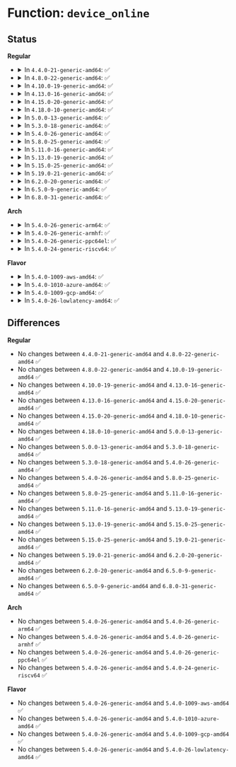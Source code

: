 # Function: <code>device_online</code>

## Status
<b>Regular</b>
<ul>
<li>
<details>
<summary>In <code>4.4.0-21-generic-amd64</code>: ✅</summary>

```c
int device_online(struct device * dev)
```

```json
{
  "name": "device_online",
  "collision_type": "Unique Global",
  "inline_type": "No",
  "funcs": [
    {
      "addr": 18446744071584387504,
      "name": "device_online",
      "external": true,
      "loc": "drivers/base/core.c:1556",
      "file": "drivers/base/core.c",
      "inline": "seen, unknown",
      "caller_inline": [],
      "caller_func": [
        "drivers/acpi/scan.c:acpi_bus_online",
        "drivers/base/core.c:online_store"
      ]
    }
  ],
  "symbols": [
    {
      "addr": 18446744071584387504,
      "name": "device_online",
      "section": ".text",
      "bind": "STB_GLOBAL",
      "size": 130
    }
  ]
}
```
</details>
</li>
<li>
<details>
<summary>In <code>4.8.0-22-generic-amd64</code>: ✅</summary>

```c
int device_online(struct device * dev)
```

```json
{
  "name": "device_online",
  "collision_type": "Unique Global",
  "inline_type": "No",
  "funcs": [
    {
      "addr": 18446744071584722400,
      "name": "device_online",
      "external": true,
      "loc": "drivers/base/core.c:1556",
      "file": "drivers/base/core.c",
      "inline": "seen, unknown",
      "caller_inline": [],
      "caller_func": [
        "drivers/acpi/scan.c:acpi_bus_online",
        "drivers/base/core.c:online_store"
      ]
    }
  ],
  "symbols": [
    {
      "addr": 18446744071584722400,
      "name": "device_online",
      "section": ".text",
      "bind": "STB_GLOBAL",
      "size": 130
    }
  ]
}
```
</details>
</li>
<li>
<details>
<summary>In <code>4.10.0-19-generic-amd64</code>: ✅</summary>

```c
int device_online(struct device * dev)
```

```json
{
  "name": "device_online",
  "collision_type": "Unique Global",
  "inline_type": "No",
  "funcs": [
    {
      "addr": 18446744071584912192,
      "name": "device_online",
      "external": true,
      "loc": "drivers/base/core.c:2147",
      "file": "drivers/base/core.c",
      "inline": "seen, unknown",
      "caller_inline": [],
      "caller_func": [
        "drivers/acpi/scan.c:acpi_bus_online",
        "drivers/base/core.c:online_store"
      ]
    }
  ],
  "symbols": [
    {
      "addr": 18446744071584912192,
      "name": "device_online",
      "section": ".text",
      "bind": "STB_GLOBAL",
      "size": 130
    }
  ]
}
```
</details>
</li>
<li>
<details>
<summary>In <code>4.13.0-16-generic-amd64</code>: ✅</summary>

```c
int device_online(struct device * dev)
```

```json
{
  "name": "device_online",
  "collision_type": "Unique Global",
  "inline_type": "No",
  "funcs": [
    {
      "addr": 18446744071584997472,
      "name": "device_online",
      "external": true,
      "loc": "drivers/base/core.c:2145",
      "file": "drivers/base/core.c",
      "inline": "seen, unknown",
      "caller_inline": [],
      "caller_func": [
        "mm/memory_hotplug.c:online_memory_block",
        "drivers/acpi/scan.c:acpi_bus_online",
        "drivers/base/core.c:online_store"
      ]
    }
  ],
  "symbols": [
    {
      "addr": 18446744071584997472,
      "name": "device_online",
      "section": ".text",
      "bind": "STB_GLOBAL",
      "size": 130
    }
  ]
}
```
</details>
</li>
<li>
<details>
<summary>In <code>4.15.0-20-generic-amd64</code>: ✅</summary>

```c
int device_online(struct device * dev)
```

```json
{
  "name": "device_online",
  "collision_type": "Unique Global",
  "inline_type": "No",
  "funcs": [
    {
      "addr": 18446744071585419360,
      "name": "device_online",
      "external": true,
      "loc": "drivers/base/core.c:2280",
      "file": "drivers/base/core.c",
      "inline": "seen, unknown",
      "caller_inline": [],
      "caller_func": [
        "mm/memory_hotplug.c:online_memory_block",
        "drivers/acpi/scan.c:acpi_bus_online",
        "drivers/base/core.c:online_store"
      ]
    }
  ],
  "symbols": [
    {
      "addr": 18446744071585419360,
      "name": "device_online",
      "section": ".text",
      "bind": "STB_GLOBAL",
      "size": 133
    }
  ]
}
```
</details>
</li>
<li>
<details>
<summary>In <code>4.18.0-10-generic-amd64</code>: ✅</summary>

```c
int device_online(struct device * dev)
```

```json
{
  "name": "device_online",
  "collision_type": "Unique Global",
  "inline_type": "No",
  "funcs": [
    {
      "addr": 18446744071585662112,
      "name": "device_online",
      "external": true,
      "loc": "drivers/base/core.c:2327",
      "file": "drivers/base/core.c",
      "inline": "seen, unknown",
      "caller_inline": [],
      "caller_func": [
        "mm/memory_hotplug.c:online_memory_block",
        "drivers/acpi/scan.c:acpi_bus_online",
        "drivers/base/core.c:online_store"
      ]
    }
  ],
  "symbols": [
    {
      "addr": 18446744071585662112,
      "name": "device_online",
      "section": ".text",
      "bind": "STB_GLOBAL",
      "size": 131
    }
  ]
}
```
</details>
</li>
<li>
<details>
<summary>In <code>5.0.0-13-generic-amd64</code>: ✅</summary>

```c
int device_online(struct device * dev)
```

```json
{
  "name": "device_online",
  "collision_type": "Unique Global",
  "inline_type": "No",
  "funcs": [
    {
      "addr": 18446744071585791792,
      "name": "device_online",
      "external": true,
      "loc": "drivers/base/core.c:2402",
      "file": "drivers/base/core.c",
      "inline": "seen, unknown",
      "caller_inline": [],
      "caller_func": [
        "mm/memory_hotplug.c:online_memory_block",
        "drivers/acpi/scan.c:acpi_bus_online",
        "drivers/base/core.c:online_store"
      ]
    }
  ],
  "symbols": [
    {
      "addr": 18446744071585791792,
      "name": "device_online",
      "section": ".text",
      "bind": "STB_GLOBAL",
      "size": 131
    }
  ]
}
```
</details>
</li>
<li>
<details>
<summary>In <code>5.3.0-18-generic-amd64</code>: ✅</summary>

```c
int device_online(struct device * dev)
```

```json
{
  "name": "device_online",
  "collision_type": "Unique Global",
  "inline_type": "No",
  "funcs": [
    {
      "addr": 18446744071586023072,
      "name": "device_online",
      "external": true,
      "loc": "drivers/base/core.c:2656",
      "file": "drivers/base/core.c",
      "inline": "seen, unknown",
      "caller_inline": [],
      "caller_func": [
        "mm/memory_hotplug.c:online_memory_block",
        "drivers/acpi/scan.c:acpi_bus_online",
        "drivers/base/core.c:online_store"
      ]
    }
  ],
  "symbols": [
    {
      "addr": 18446744071586023072,
      "name": "device_online",
      "section": ".text",
      "bind": "STB_GLOBAL",
      "size": 130
    }
  ]
}
```
</details>
</li>
<li>
<details>
<summary>In <code>5.4.0-26-generic-amd64</code>: ✅</summary>

```c
int device_online(struct device * dev)
```

```json
{
  "name": "device_online",
  "collision_type": "Unique Global",
  "inline_type": "No",
  "funcs": [
    {
      "addr": 18446744071586170784,
      "name": "device_online",
      "external": true,
      "loc": "drivers/base/core.c:2693",
      "file": "drivers/base/core.c",
      "inline": "seen, unknown",
      "caller_inline": [],
      "caller_func": [
        "mm/memory_hotplug.c:online_memory_block",
        "drivers/acpi/scan.c:acpi_bus_online",
        "drivers/base/core.c:online_store"
      ]
    }
  ],
  "symbols": [
    {
      "addr": 18446744071586170784,
      "name": "device_online",
      "section": ".text",
      "bind": "STB_GLOBAL",
      "size": 130
    }
  ]
}
```
</details>
</li>
<li>
<details>
<summary>In <code>5.8.0-25-generic-amd64</code>: ✅</summary>

```c
int device_online(struct device * dev)
```

```json
{
  "name": "device_online",
  "collision_type": "Unique Global",
  "inline_type": "No",
  "funcs": [
    {
      "addr": 18446744071586930960,
      "name": "device_online",
      "external": true,
      "loc": "drivers/base/core.c:3194",
      "file": "drivers/base/core.c",
      "inline": "seen, unknown",
      "caller_inline": [],
      "caller_func": [
        "kernel/cpu.c:add_cpu",
        "mm/memory_hotplug.c:online_memory_block",
        "drivers/acpi/scan.c:acpi_bus_online",
        "drivers/base/core.c:online_store",
        "drivers/base/memory.c:state_store"
      ]
    }
  ],
  "symbols": [
    {
      "addr": 18446744071586930960,
      "name": "device_online",
      "section": ".text",
      "bind": "STB_GLOBAL",
      "size": 130
    }
  ]
}
```
</details>
</li>
<li>
<details>
<summary>In <code>5.11.0-16-generic-amd64</code>: ✅</summary>

```c
int device_online(struct device * dev)
```

```json
{
  "name": "device_online",
  "collision_type": "Unique Global",
  "inline_type": "No",
  "funcs": [
    {
      "addr": 18446744071587018112,
      "name": "device_online",
      "external": true,
      "loc": "drivers/base/core.c:3606",
      "file": "drivers/base/core.c",
      "inline": "seen, unknown",
      "caller_inline": [],
      "caller_func": [
        "kernel/cpu.c:add_cpu",
        "mm/memory_hotplug.c:try_reonline_memory_block",
        "mm/memory_hotplug.c:online_memory_block",
        "drivers/acpi/scan.c:acpi_bus_online",
        "drivers/base/core.c:online_store",
        "drivers/base/memory.c:state_store"
      ]
    }
  ],
  "symbols": [
    {
      "addr": 18446744071587018112,
      "name": "device_online",
      "section": ".text",
      "bind": "STB_GLOBAL",
      "size": 130
    }
  ]
}
```
</details>
</li>
<li>
<details>
<summary>In <code>5.13.0-19-generic-amd64</code>: ✅</summary>

```c
int device_online(struct device * dev)
```

```json
{
  "name": "device_online",
  "collision_type": "Unique Global",
  "inline_type": "No",
  "funcs": [
    {
      "addr": 18446744071586901744,
      "name": "device_online",
      "external": true,
      "loc": "drivers/base/core.c:3833",
      "file": "drivers/base/core.c",
      "inline": "seen, unknown",
      "caller_inline": [],
      "caller_func": [
        "kernel/cpu.c:add_cpu",
        "mm/memory_hotplug.c:try_reonline_memory_block",
        "mm/memory_hotplug.c:online_memory_block",
        "drivers/acpi/scan.c:acpi_bus_online",
        "drivers/base/core.c:online_store",
        "drivers/base/memory.c:state_store"
      ]
    }
  ],
  "symbols": [
    {
      "addr": 18446744071586901744,
      "name": "device_online",
      "section": ".text",
      "bind": "STB_GLOBAL",
      "size": 130
    }
  ]
}
```
</details>
</li>
<li>
<details>
<summary>In <code>5.15.0-25-generic-amd64</code>: ✅</summary>

```c
int device_online(struct device * dev)
```

```json
{
  "name": "device_online",
  "collision_type": "Unique Global",
  "inline_type": "No",
  "funcs": [
    {
      "addr": 18446744071587463424,
      "name": "device_online",
      "external": true,
      "loc": "drivers/base/core.c:3898",
      "file": "drivers/base/core.c",
      "inline": "seen, unknown",
      "caller_inline": [],
      "caller_func": [
        "kernel/cpu.c:add_cpu",
        "mm/memory_hotplug.c:try_reonline_memory_block",
        "mm/memory_hotplug.c:online_memory_block",
        "drivers/acpi/scan.c:acpi_bus_online",
        "drivers/base/core.c:online_store",
        "drivers/base/memory.c:state_store"
      ]
    }
  ],
  "symbols": [
    {
      "addr": 18446744071587463424,
      "name": "device_online",
      "section": ".text",
      "bind": "STB_GLOBAL",
      "size": 130
    }
  ]
}
```
</details>
</li>
<li>
<details>
<summary>In <code>5.19.0-21-generic-amd64</code>: ✅</summary>

```c
int device_online(struct device * dev)
```

```json
{
  "name": "device_online",
  "collision_type": "Unique Global",
  "inline_type": "No",
  "funcs": [
    {
      "addr": 18446744071588783200,
      "name": "device_online",
      "external": true,
      "loc": "drivers/base/core.c:3932",
      "file": "drivers/base/core.c",
      "inline": "seen, unknown",
      "caller_inline": [],
      "caller_func": [
        "kernel/cpu.c:add_cpu",
        "mm/memory_hotplug.c:try_reonline_memory_block",
        "mm/memory_hotplug.c:online_memory_block",
        "drivers/acpi/scan.c:acpi_bus_online",
        "drivers/base/core.c:online_store",
        "drivers/base/memory.c:state_store"
      ]
    }
  ],
  "symbols": [
    {
      "addr": 18446744071588783200,
      "name": "device_online",
      "section": ".text",
      "bind": "STB_GLOBAL",
      "size": 136
    }
  ]
}
```
</details>
</li>
<li>
<details>
<summary>In <code>6.2.0-20-generic-amd64</code>: ✅</summary>

```c
int device_online(struct device * dev)
```

```json
{
  "name": "device_online",
  "collision_type": "Unique Global",
  "inline_type": "No",
  "funcs": [
    {
      "addr": 18446744071590277808,
      "name": "device_online",
      "external": true,
      "loc": "drivers/base/core.c:4151",
      "file": "drivers/base/core.c",
      "inline": "seen, unknown",
      "caller_inline": [],
      "caller_func": [
        "kernel/cpu.c:add_cpu",
        "mm/memory_hotplug.c:try_reonline_memory_block",
        "mm/memory_hotplug.c:online_memory_block",
        "drivers/acpi/scan.c:acpi_bus_online",
        "drivers/base/core.c:online_store",
        "drivers/base/memory.c:state_store"
      ]
    }
  ],
  "symbols": [
    {
      "addr": 18446744071590277808,
      "name": "device_online",
      "section": ".text",
      "bind": "STB_GLOBAL",
      "size": 136
    }
  ]
}
```
</details>
</li>
<li>
<details>
<summary>In <code>6.5.0-9-generic-amd64</code>: ✅</summary>

```c
int device_online(struct device * dev)
```

```json
{
  "name": "device_online",
  "collision_type": "Unique Global",
  "inline_type": "No",
  "funcs": [
    {
      "addr": 18446744071590598368,
      "name": "device_online",
      "external": true,
      "loc": "drivers/base/core.c:4160",
      "file": "drivers/base/core.c",
      "inline": "seen, unknown",
      "caller_inline": [],
      "caller_func": [
        "kernel/cpu.c:add_cpu",
        "mm/memory_hotplug.c:try_reonline_memory_block",
        "mm/memory_hotplug.c:online_memory_block",
        "drivers/acpi/scan.c:acpi_bus_online",
        "drivers/base/core.c:online_store",
        "drivers/base/memory.c:state_store"
      ]
    }
  ],
  "symbols": [
    {
      "addr": 18446744071590598368,
      "name": "device_online",
      "section": ".text",
      "bind": "STB_GLOBAL",
      "size": 136
    }
  ]
}
```
</details>
</li>
<li>
<details>
<summary>In <code>6.8.0-31-generic-amd64</code>: ✅</summary>

```c
int device_online(struct device * dev)
```

```json
{
  "name": "device_online",
  "collision_type": "Unique Global",
  "inline_type": "No",
  "funcs": [
    {
      "addr": 18446744071590957312,
      "name": "device_online",
      "external": true,
      "loc": "drivers/base/core.c:4173",
      "file": "drivers/base/core.c",
      "inline": "seen, unknown",
      "caller_inline": [],
      "caller_func": [
        "kernel/cpu.c:add_cpu",
        "mm/memory_hotplug.c:try_reonline_memory_block",
        "mm/memory_hotplug.c:online_memory_block",
        "drivers/acpi/scan.c:acpi_bus_online",
        "drivers/base/core.c:online_store",
        "drivers/base/memory.c:state_store"
      ]
    }
  ],
  "symbols": [
    {
      "addr": 18446744071590957312,
      "name": "device_online",
      "section": ".text",
      "bind": "STB_GLOBAL",
      "size": 136
    }
  ]
}
```
</details>
</li>
</ul>
<b>Arch</b>
<ul>
<li>
<details>
<summary>In <code>5.4.0-26-generic-arm64</code>: ✅</summary>

```c
int device_online(struct device * dev)
```

```json
{
  "name": "device_online",
  "collision_type": "Unique Global",
  "inline_type": "No",
  "funcs": [
    {
      "addr": 18446603336498966848,
      "name": "device_online",
      "external": true,
      "loc": "drivers/base/core.c:2693",
      "file": "drivers/base/core.c",
      "inline": "seen, unknown",
      "caller_inline": [],
      "caller_func": [
        "mm/memory_hotplug.c:online_memory_block",
        "drivers/acpi/scan.c:acpi_bus_online",
        "drivers/base/core.c:online_store"
      ]
    }
  ],
  "symbols": [
    {
      "addr": 18446603336498966848,
      "name": "device_online",
      "section": ".text",
      "bind": "STB_GLOBAL",
      "size": 152
    }
  ]
}
```
</details>
</li>
<li>
<details>
<summary>In <code>5.4.0-26-generic-armhf</code>: ✅</summary>

```c
int device_online(struct device * dev)
```

```json
{
  "name": "device_online",
  "collision_type": "Unique Global",
  "inline_type": "No",
  "funcs": [
    {
      "addr": 3231536924,
      "name": "device_online",
      "external": true,
      "loc": "drivers/base/core.c:2693",
      "file": "drivers/base/core.c",
      "inline": "seen, unknown",
      "caller_inline": [],
      "caller_func": [
        "arch/arm/common/bL_switcher.c:bL_switcher_restore_cpus",
        "drivers/base/core.c:online_store"
      ]
    }
  ],
  "symbols": [
    {
      "addr": 3231536924,
      "name": "device_online",
      "section": ".text",
      "bind": "STB_GLOBAL",
      "size": 156
    }
  ]
}
```
</details>
</li>
<li>
<details>
<summary>In <code>5.4.0-26-generic-ppc64el</code>: ✅</summary>

```c
int device_online(struct device * dev)
```

```json
{
  "name": "device_online",
  "collision_type": "Unique Global",
  "inline_type": "No",
  "funcs": [
    {
      "addr": 13835058055292113664,
      "name": "device_online",
      "external": true,
      "loc": "drivers/base/core.c:2693",
      "file": "drivers/base/core.c",
      "inline": "seen, unknown",
      "caller_inline": [],
      "caller_func": [
        "arch/powerpc/kernel/rtas.c:rtas_cpu_state_change_mask",
        "arch/powerpc/platforms/powernv/memtrace.c:online_mem_block",
        "arch/powerpc/platforms/pseries/hotplug-cpu.c:dlpar_online_cpu",
        "mm/memory_hotplug.c:online_memory_block",
        "drivers/base/core.c:online_store"
      ]
    }
  ],
  "symbols": [
    {
      "addr": 13835058055292113664,
      "name": "device_online",
      "section": ".text",
      "bind": "STB_GLOBAL",
      "size": 232
    }
  ]
}
```
</details>
</li>
<li>
<details>
<summary>In <code>5.4.0-24-generic-riscv64</code>: ✅</summary>

```c
int device_online(struct device * dev)
```

```json
{
  "name": "device_online",
  "collision_type": "Unique Global",
  "inline_type": "No",
  "funcs": [
    {
      "addr": 18446743936276347226,
      "name": "device_online",
      "external": true,
      "loc": "drivers/base/core.c:2693",
      "file": "drivers/base/core.c",
      "inline": "seen, unknown",
      "caller_inline": [],
      "caller_func": [
        "drivers/base/core.c:online_store"
      ]
    }
  ],
  "symbols": [
    {
      "addr": 18446743936276347226,
      "name": "device_online",
      "section": ".text",
      "bind": "STB_GLOBAL",
      "size": 122
    }
  ]
}
```
</details>
</li>
</ul>
<b>Flavor</b>
<ul>
<li>
<details>
<summary>In <code>5.4.0-1009-aws-amd64</code>: ✅</summary>

```c
int device_online(struct device * dev)
```

```json
{
  "name": "device_online",
  "collision_type": "Unique Global",
  "inline_type": "No",
  "funcs": [
    {
      "addr": 18446744071585931152,
      "name": "device_online",
      "external": true,
      "loc": "drivers/base/core.c:2693",
      "file": "drivers/base/core.c",
      "inline": "seen, unknown",
      "caller_inline": [],
      "caller_func": [
        "mm/memory_hotplug.c:online_memory_block",
        "drivers/acpi/scan.c:acpi_bus_online",
        "drivers/base/core.c:online_store"
      ]
    }
  ],
  "symbols": [
    {
      "addr": 18446744071585931152,
      "name": "device_online",
      "section": ".text",
      "bind": "STB_GLOBAL",
      "size": 130
    }
  ]
}
```
</details>
</li>
<li>
<details>
<summary>In <code>5.4.0-1010-azure-amd64</code>: ✅</summary>

```c
int device_online(struct device * dev)
```

```json
{
  "name": "device_online",
  "collision_type": "Unique Global",
  "inline_type": "No",
  "funcs": [
    {
      "addr": 18446744071585780288,
      "name": "device_online",
      "external": true,
      "loc": "drivers/base/core.c:2693",
      "file": "drivers/base/core.c",
      "inline": "seen, unknown",
      "caller_inline": [],
      "caller_func": [
        "mm/memory_hotplug.c:online_memory_block",
        "drivers/acpi/scan.c:acpi_bus_online",
        "drivers/base/core.c:online_store"
      ]
    }
  ],
  "symbols": [
    {
      "addr": 18446744071585780288,
      "name": "device_online",
      "section": ".text",
      "bind": "STB_GLOBAL",
      "size": 130
    }
  ]
}
```
</details>
</li>
<li>
<details>
<summary>In <code>5.4.0-1009-gcp-amd64</code>: ✅</summary>

```c
int device_online(struct device * dev)
```

```json
{
  "name": "device_online",
  "collision_type": "Unique Global",
  "inline_type": "No",
  "funcs": [
    {
      "addr": 18446744071586120800,
      "name": "device_online",
      "external": true,
      "loc": "drivers/base/core.c:2693",
      "file": "drivers/base/core.c",
      "inline": "seen, unknown",
      "caller_inline": [],
      "caller_func": [
        "mm/memory_hotplug.c:online_memory_block",
        "drivers/acpi/scan.c:acpi_bus_online",
        "drivers/base/core.c:online_store"
      ]
    }
  ],
  "symbols": [
    {
      "addr": 18446744071586120800,
      "name": "device_online",
      "section": ".text",
      "bind": "STB_GLOBAL",
      "size": 130
    }
  ]
}
```
</details>
</li>
<li>
<details>
<summary>In <code>5.4.0-26-lowlatency-amd64</code>: ✅</summary>

```c
int device_online(struct device * dev)
```

```json
{
  "name": "device_online",
  "collision_type": "Unique Global",
  "inline_type": "No",
  "funcs": [
    {
      "addr": 18446744071586229408,
      "name": "device_online",
      "external": true,
      "loc": "drivers/base/core.c:2693",
      "file": "drivers/base/core.c",
      "inline": "seen, unknown",
      "caller_inline": [],
      "caller_func": [
        "mm/memory_hotplug.c:online_memory_block",
        "drivers/acpi/scan.c:acpi_bus_online",
        "drivers/base/core.c:online_store"
      ]
    }
  ],
  "symbols": [
    {
      "addr": 18446744071586229408,
      "name": "device_online",
      "section": ".text",
      "bind": "STB_GLOBAL",
      "size": 130
    }
  ]
}
```
</details>
</li>
</ul>

## Differences
<b>Regular</b>
<ul>
<li>
No changes between <code>4.4.0-21-generic-amd64</code> and <code>4.8.0-22-generic-amd64</code> ✅
</li>
<li>
No changes between <code>4.8.0-22-generic-amd64</code> and <code>4.10.0-19-generic-amd64</code> ✅
</li>
<li>
No changes between <code>4.10.0-19-generic-amd64</code> and <code>4.13.0-16-generic-amd64</code> ✅
</li>
<li>
No changes between <code>4.13.0-16-generic-amd64</code> and <code>4.15.0-20-generic-amd64</code> ✅
</li>
<li>
No changes between <code>4.15.0-20-generic-amd64</code> and <code>4.18.0-10-generic-amd64</code> ✅
</li>
<li>
No changes between <code>4.18.0-10-generic-amd64</code> and <code>5.0.0-13-generic-amd64</code> ✅
</li>
<li>
No changes between <code>5.0.0-13-generic-amd64</code> and <code>5.3.0-18-generic-amd64</code> ✅
</li>
<li>
No changes between <code>5.3.0-18-generic-amd64</code> and <code>5.4.0-26-generic-amd64</code> ✅
</li>
<li>
No changes between <code>5.4.0-26-generic-amd64</code> and <code>5.8.0-25-generic-amd64</code> ✅
</li>
<li>
No changes between <code>5.8.0-25-generic-amd64</code> and <code>5.11.0-16-generic-amd64</code> ✅
</li>
<li>
No changes between <code>5.11.0-16-generic-amd64</code> and <code>5.13.0-19-generic-amd64</code> ✅
</li>
<li>
No changes between <code>5.13.0-19-generic-amd64</code> and <code>5.15.0-25-generic-amd64</code> ✅
</li>
<li>
No changes between <code>5.15.0-25-generic-amd64</code> and <code>5.19.0-21-generic-amd64</code> ✅
</li>
<li>
No changes between <code>5.19.0-21-generic-amd64</code> and <code>6.2.0-20-generic-amd64</code> ✅
</li>
<li>
No changes between <code>6.2.0-20-generic-amd64</code> and <code>6.5.0-9-generic-amd64</code> ✅
</li>
<li>
No changes between <code>6.5.0-9-generic-amd64</code> and <code>6.8.0-31-generic-amd64</code> ✅
</li>
</ul>
<b>Arch</b>
<ul>
<li>
No changes between <code>5.4.0-26-generic-amd64</code> and <code>5.4.0-26-generic-arm64</code> ✅
</li>
<li>
No changes between <code>5.4.0-26-generic-amd64</code> and <code>5.4.0-26-generic-armhf</code> ✅
</li>
<li>
No changes between <code>5.4.0-26-generic-amd64</code> and <code>5.4.0-26-generic-ppc64el</code> ✅
</li>
<li>
No changes between <code>5.4.0-26-generic-amd64</code> and <code>5.4.0-24-generic-riscv64</code> ✅
</li>
</ul>
<b>Flavor</b>
<ul>
<li>
No changes between <code>5.4.0-26-generic-amd64</code> and <code>5.4.0-1009-aws-amd64</code> ✅
</li>
<li>
No changes between <code>5.4.0-26-generic-amd64</code> and <code>5.4.0-1010-azure-amd64</code> ✅
</li>
<li>
No changes between <code>5.4.0-26-generic-amd64</code> and <code>5.4.0-1009-gcp-amd64</code> ✅
</li>
<li>
No changes between <code>5.4.0-26-generic-amd64</code> and <code>5.4.0-26-lowlatency-amd64</code> ✅
</li>
</ul>
